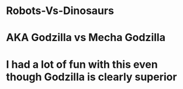 # Robots-Vs-Dinosaurs
# AKA Godzilla vs Mecha Godzilla

# I had a lot of fun with this even though Godzilla is clearly superior